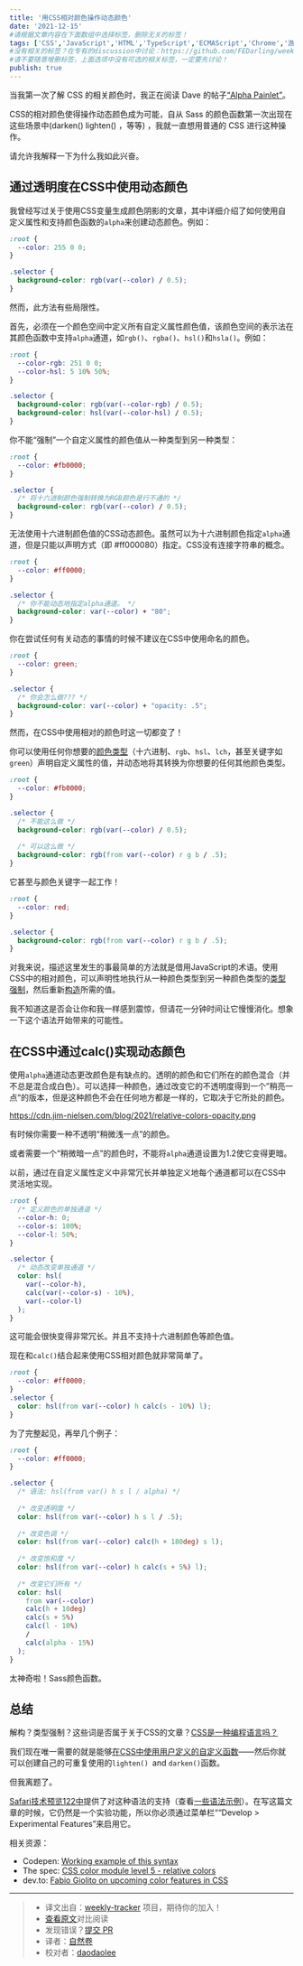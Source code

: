```yaml
---
title: '用CSS相对颜色操作动态颜色'
date: '2021-12-15'
#请根据文章内容在下面数组中选择标签，删除无关的标签！
tags: ['CSS','JavaScript','HTML','TypeScript','ECMAScript','Chrome','游览器','网络','React','Vue','webpack','babel','vite','node']
#没有相关的标签？在专有的discussion中讨论：https://github.com/FEDarling/weekly-tracker/discussions/51#discussion-3827174
#请不要随意增删标签，上面选项中没有可选的相关标签，一定要先讨论！
publish: true
---
```


当我第一次了解 CSS 的相关颜色时，我正在阅读 Dave 的帖子[“Alpha Painlet”](https://daverupert.com/2021/10/alpha-paintlet/)。

CSS的相对颜色使得操作动态颜色成为可能，自从 Sass 的颜色函数第一次出现在这些场景中(darken() lighten() ，等等) ，我就一直想用普通的 CSS 进行这种操作。

请允许我解释一下为什么我如此兴奋。

## 通过透明度在CSS中使用动态颜色


我曾经写过关于使用CSS变量生成颜色阴影的文章，其中详细介绍了如何使用自定义属性和支持颜色函数的`alpha`来创建动态颜色。例如：

```css
:root {
  --color: 255 0 0;
}

.selector {
  background-color: rgb(var(--color) / 0.5);
}
```

然而，此方法有些局限性。

首先，必须在一个颜色空间中定义所有自定义属性颜色值，该颜色空间的表示法在其颜色函数中支持`alpha`通道，如`rgb()`、`rgba()`、`hsl()`和`hsla()`。例如：

```css
:root {
  --color-rgb: 251 0 0;
  --color-hsl: 5 10% 50%;
}

.selector {
  background-color: rgb(var(--color-rgb) / 0.5);
  background-color: hsl(var(--color-hsl) / 0.5);
}
```

你不能“强制”一个自定义属性的颜色值从一种类型到另一种类型：

```css
:root {
  --color: #fb0000;
}

.selector {
  /* 将十六进制颜色强制转换为RGB颜色是行不通的 */
  background-color: rgb(var(--color) / 0.5);
}
```

无法使用十六进制颜色值的CSS动态颜色。虽然可以为十六进制颜色指定`alpha`通道，但是只能以声明方式（即 #ff000080）指定。CSS没有连接字符串的概念。

```css
:root {
  --color: #ff0000;
}

.selector {
  /* 你不能动态地指定alpha通道。 */
  background-color: var(--color) + "80";
}
```

你在尝试任何有关动态的事情的时候不建议在CSS中使用命名的颜色。

```css
:root {
  --color: green;
}

.selector {
  /* 你会怎么做??? */
  background-color: var(--color) + "opacity: .5";
}

```

然而，在CSS中使用相对的颜色时这一切都变了！

你可以使用任何你想要的[颜色类型](https://developer.mozilla.org/en-US/docs/Web/CSS/color_value)（十六进制、`rgb`、`hsl`、`lch`，甚至关键字如 `green`）声明自定义属性的值，并动态地将其转换为你想要的任何其他颜色类型。

```css
:root {
  --color: #fb0000;
}

.selector {
  /* 不能这么做 */
  background-color: rgb(var(--color) / 0.5);
  
  /* 可以这么做 */
  background-color: rgb(from var(--color) r g b / .5);
}
```

它甚至与颜色关键字一起工作！

```css
:root {
  --color: red;
}

.selector {  
  background-color: rgb(from var(--color) r g b / .5);
}
```

对我来说，描述这里发生的事最简单的方法就是借用JavaScript的术语。使用CSS中的相对颜色，可以声明性地执行从一种颜色类型到另一种颜色类型的[类型强制](https://developer.mozilla.org/en-US/docs/Glossary/Type_coercion)，然后重新[构造](https://developer.mozilla.org/en-US/docs/Web/JavaScript/Reference/Operators/Destructuring_assignment)所需的值。

我不知道这是否会让你和我一样感到震惊，但请花一分钟时间让它慢慢消化。想象一下这个语法开始带来的可能性。

## 在CSS中通过calc()实现动态颜色

使用`alpha`通道动态更改颜色是有缺点的。透明的颜色和它们所在的颜色混合（并不总是混合成白色）。可以选择一种颜色，通过改变它的不透明度得到一个”稍亮一点“的版本，但是这种颜色不会在任何地方都是一样的，它取决于它所处的颜色。

https://cdn.jim-nielsen.com/blog/2021/relative-colors-opacity.png

有时候你需要一种不透明“稍微浅一点”的颜色。

或者需要一个“稍微暗一点”的颜色时，不能将`alpha`通道设置为1.2使它变得更暗。

以前，通过在自定义属性定义中非常冗长并单独定义地每个通道都可以在CSS中灵活地实现。

```css
:root {
  /* 定义颜色的单独通道 */
  --color-h: 0;
  --color-s: 100%;
  --color-l: 50%;
}

.selector {
  /* 动态改变单独通道 */
  color: hsl(
    var(--color-h),
    calc(var(--color-s) - 10%),
    var(--color-l)
  );
}
```

这可能会很快变得非常冗长。并且不支持十六进制颜色等颜色值。

现在和`calc()`结合起来使用CSS相对颜色就非常简单了。

```css
:root {
  --color: #ff0000;
}
.selector {  
  color: hsl(from var(--color) h calc(s - 10%) l);
}
```

为了完整起见，再举几个例子：

```css
:root {
  --color: #ff0000;
}

.selector {
  /* 语法: hsl(from var() h s l / alpha) */
  
  /* 改变透明度 */
  color: hsl(from var(--color) h s l / .5);
  
  /* 改变色调 */
  color: hsl(from var(--color) calc(h + 180deg) s l);
  
  /* 改变饱和度 */
  color: hsl(from var(--color) h calc(s + 5%) l);
  
  /* 改变它们所有 */
  color: hsl(
    from var(--color)
    calc(h + 10deg)
    calc(s + 5%)
    calc(l - 10%)
    /
    calc(alpha - 15%)
  );
}
```

太神奇啦！Sass颜色函数。

## 总结

解构？类型强制？这些词是否属于关于CSS的文章？[CSS是一种编程语言吗？](https://css-tricks.com/is-css-a-programming-language/)


我们现在唯一需要的就是能够[在CSS中使用用户定义的自定义函数](https://github.com/w3c/css-houdini-drafts/issues/1007)——然后你就可以创建自己的可重复使用的`lighten() `and `darken()`函数。

但我离题了。

[Safari技术预览122中](https://developer.apple.com/safari/technology-preview/release-notes/)提供了对这种语法的支持（查看[一些语法示例](https://trac.webkit.org/changeset/278261/webkit/)）。在写这篇文章的时候，它仍然是一个实验功能，所以你必须通过菜单栏““Develop > Experimental Features”来启用它。

相关资源：

- Codepen: [Working example of this syntax](https://codepen.io/jimniels/pen/dyzQeqr)
- The spec: [CSS color module level 5 - relative colors](https://www.w3.org/TR/css-color-5/#relative-colors)
- dev.to: [Fabio Giolito on upcoming color features in CSS](https://dev.to/fabiogiolito/create-a-color-theme-with-these-upcoming-css-features-4o83)

---
> * 译文出自：[weekly-tracker](https://github.com/FEDarling/weekly-tracker) 项目，期待你的加入！
> * [查看原文](https://blog.jim-nielsen.com/2021/css-relative-colors/?utm_source=CSS-Weekly&utm_campaign=Issue-485&utm_medium=web)对比阅读
> * 发现错误？[提交 PR](https://github.com/FEDarling/weekly-tracker/blob/main/weeklys/css_weekly/485/dynamic_color_manipulation_with_css_relative_colors.md)
> * 译者：[自然卷](https://github.com/H-Lbread)
> * 校对者：[daodaolee](https://github.com/daodaolee)
